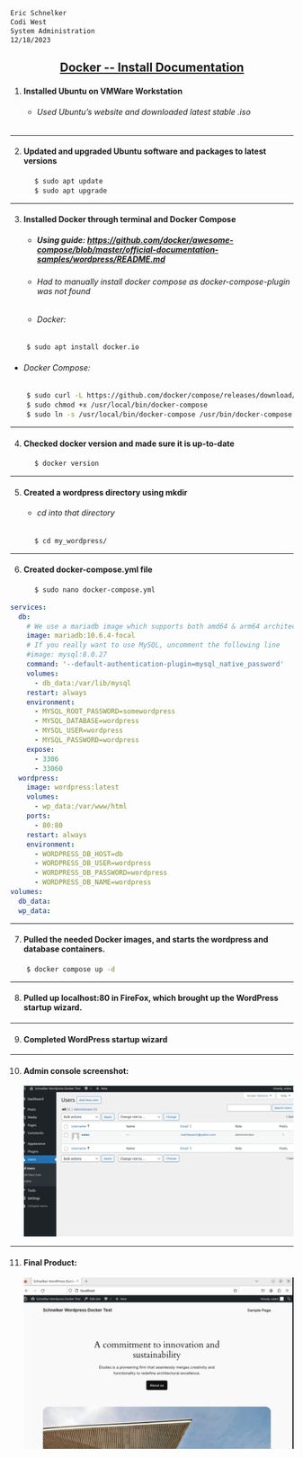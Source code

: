     Eric Schnelker
    Codi West
    System Administration
    12/18/2023
## <ins><p style="text-align: center;"> Docker -- Install Documentation</ins></p>
1. #### Installed Ubuntu on VMWare Workstation
    * ###### Used Ubuntu’s website and downloaded latest stable .iso
------------------------------------------
2. #### Updated and upgraded Ubuntu software and packages to latest versions
``` bash
      $ sudo apt update
      $ sudo apt upgrade
```
------------------------------------------
3. #### Installed Docker through terminal and Docker Compose
    * ##### Using guide: https://github.com/docker/awesome-compose/blob/master/official-documentation-samples/wordpress/README.md
    * ###### Had to manually install docker compose as docker-compose-plugin was not found
    * ###### Docker:
``` bash
    $ sudo apt install docker.io
```
* ###### Docker Compose:
``` bash
    $ sudo curl -L https://github.com/docker/compose/releases/download/1.21.0/docker-compose-$(uname -s)-$(uname -m) -o /usr/local/bin/docker-compose
    $ sudo chmod +x /usr/local/bin/docker-compose
    $ sudo ln -s /usr/local/bin/docker-compose /usr/bin/docker-compose
```
------------------------------------------
4. #### Checked docker version and made sure it is up-to-date
``` bash
      $ docker version
```
------------------------------------------
5. #### Created a wordpress directory using mkdir
    * ###### cd into that directory
``` bash
      $ cd my_wordpress/
```
------------------------------------------
6. #### Created docker-compose.yml file
``` bash
      $ sudo nano docker-compose.yml
```
``` yaml
services:
  db:
    # We use a mariadb image which supports both amd64 & arm64 architecture
    image: mariadb:10.6.4-focal
    # If you really want to use MySQL, uncomment the following line
    #image: mysql:8.0.27
    command: '--default-authentication-plugin=mysql_native_password'
    volumes:
      - db_data:/var/lib/mysql
    restart: always
    environment:
      - MYSQL_ROOT_PASSWORD=somewordpress
      - MYSQL_DATABASE=wordpress
      - MYSQL_USER=wordpress
      - MYSQL_PASSWORD=wordpress
    expose:
      - 3306
      - 33060
  wordpress:
    image: wordpress:latest
    volumes:
      - wp_data:/var/www/html
    ports:
      - 80:80
    restart: always
    environment:
      - WORDPRESS_DB_HOST=db
      - WORDPRESS_DB_USER=wordpress
      - WORDPRESS_DB_PASSWORD=wordpress
      - WORDPRESS_DB_NAME=wordpress
volumes:
  db_data:
  wp_data:
```
------------------------------------------
7. #### Pulled the needed Docker images, and starts the wordpress and database containers.
``` bash
    $ docker compose up -d
```
------------------------------------------
8. #### Pulled up localhost:80 in FireFox, which brought up the WordPress startup wizard.
------------------------------------------
9. #### Completed WordPress startup wizard
------------------------------------------
10. #### Admin console screenshot:
    ![admin screenshot](admin_screenshot.png?raw=true "admin screenshot")
------------------------------------------
11. #### Final Product:
    ![Home Screenshot](homepage_screenshot.png?raw=true "home screenshot")

